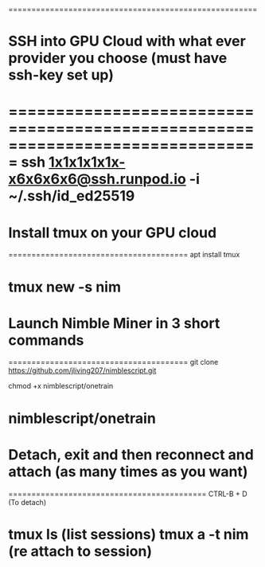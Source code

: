 ======================================================
# SSH into GPU Cloud with what ever provider you choose (must have ssh-key set up)
===============================================================================
ssh 1x1x1x1x1x-x6x6x6x6@ssh.runpod.io -i ~/.ssh/id_ed25519
======================================
# Install tmux on your GPU cloud
=======================================
apt install tmux

tmux new -s nim
========================================
# Launch Nimble Miner in 3 short commands
=======================================
git clone https://github.com/jliving207/nimblescript.git

chmod +x nimblescript/onetrain

nimblescript/onetrain
===========================================
# Detach, exit and then reconnect and attach (as many times as you want)
===========================================
CTRL-B + D (To detach)

tmux ls (list sessions)
tmux a -t nim (re attach to session)
==============================================
